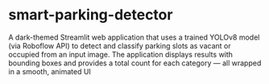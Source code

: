 # smart-parking-detector
A dark-themed Streamlit web application that uses a trained YOLOv8 model (via Roboflow API) to detect and classify parking slots as vacant or occupied from an input image. The application displays results with bounding boxes and provides a total count for each category — all wrapped in a smooth, animated UI
